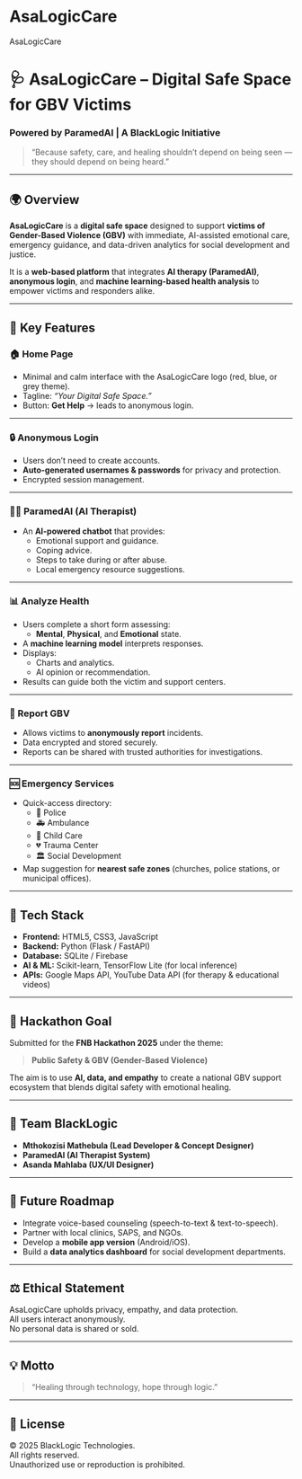 # AsaLogicCare
AsaLogicCare
# 🩺 AsaLogicCare – Digital Safe Space for GBV Victims  
### Powered by ParamedAI | A BlackLogic Initiative  

> “Because safety, care, and healing shouldn’t depend on being seen — they should depend on being heard.”

---

## 🌍 Overview
**AsaLogicCare** is a **digital safe space** designed to support **victims of Gender-Based Violence (GBV)** with immediate, AI-assisted emotional care, emergency guidance, and data-driven analytics for social development and justice.  

It is a **web-based platform** that integrates **AI therapy (ParamedAI)**, **anonymous login**, and **machine learning-based health analysis** to empower victims and responders alike.

---

## 🧠 Key Features

### 🏠 Home Page
- Minimal and calm interface with the AsaLogicCare logo (red, blue, or grey theme).
- Tagline: _“Your Digital Safe Space.”_
- Button: **Get Help** → leads to anonymous login.

---

### 🔒 Anonymous Login
- Users don’t need to create accounts.
- **Auto-generated usernames & passwords** for privacy and protection.
- Encrypted session management.

---

### 🧑‍⚕️ ParamedAI (AI Therapist)
- An **AI-powered chatbot** that provides:
  - Emotional support and guidance.
  - Coping advice.
  - Steps to take during or after abuse.
  - Local emergency resource suggestions.

---

### 📊 Analyze Health
- Users complete a short form assessing:
  - **Mental**, **Physical**, and **Emotional** state.
- A **machine learning model** interprets responses.
- Displays:
  - Charts and analytics.
  - AI opinion or recommendation.
- Results can guide both the victim and support centers.

---

### 🚨 Report GBV
- Allows victims to **anonymously report** incidents.
- Data encrypted and stored securely.
- Reports can be shared with trusted authorities for investigations.

---

### 🆘 Emergency Services
- Quick-access directory:
  - 🚓 Police
  - 🚑 Ambulance
  - 🧒 Child Care
  - 💔 Trauma Center
  - 🏛️ Social Development
- Map suggestion for **nearest safe zones** (churches, police stations, or municipal offices).

---

## 🧩 Tech Stack
- **Frontend:** HTML5, CSS3, JavaScript  
- **Backend:** Python (Flask / FastAPI)  
- **Database:** SQLite / Firebase  
- **AI & ML:** Scikit-learn, TensorFlow Lite (for local inference)  
- **APIs:** Google Maps API, YouTube Data API (for therapy & educational videos)

---

## 🎯 Hackathon Goal
Submitted for the **FNB Hackathon 2025** under the theme:  
> **Public Safety & GBV (Gender-Based Violence)**  

The aim is to use **AI, data, and empathy** to create a national GBV support ecosystem that blends digital safety with emotional healing.

---

## 👥 Team BlackLogic
- **Mthokozisi Mathebula (Lead Developer & Concept Designer)**
- **ParamedAI (AI Therapist System)**
- **Asanda Mahlaba (UX/UI Designer)**

---

## 🧭 Future Roadmap
- Integrate voice-based counseling (speech-to-text & text-to-speech).
- Partner with local clinics, SAPS, and NGOs.
- Develop a **mobile app version** (Android/iOS).
- Build a **data analytics dashboard** for social development departments.

---

## ⚖️ Ethical Statement
AsaLogicCare upholds privacy, empathy, and data protection.  
All users interact anonymously.  
No personal data is shared or sold.  

---

## 💡 Motto
> “Healing through technology, hope through logic.”

---

## 📎 License
© 2025 BlackLogic Technologies.  
All rights reserved.  
Unauthorized use or reproduction is prohibited.
